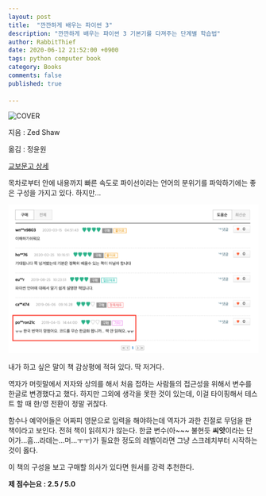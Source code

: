 ```yaml
---
layout: post
title:  "깐깐하게 배우는 파이썬 3"
description: "깐깐하게 배우는 파이썬 3 기본기를 다져주는 단계별 학습법"
author: RabbitThief
date: 2020-06-12 21:52:00 +0900
tags: python computer book 
category: Books
comments: false
published: true

---
```




![COVER](http://image.kyobobook.co.kr/images/book/xlarge/311/x9788966262311.jpg)

지음 : Zed Shaw

옮김 : 정윤원

[교보문고 상세](http://www.kyobobook.co.kr/product/detailViewKor.laf?ejkGb=KOR&mallGb=KOR&barcode=9788966262311&orderClick=LEA&Kc=#N)



목차로부터 안에 내용까지 빠른 속도로 파이선이라는 언어의 분위기를 파악하기에는 좋은 구성을 가지고 있다.  하지만...

<img src="/assets/article_images/2020-06-12/1.png" alt="1" style="zoom:50%;" />

내가 하고 싶은 말이 책 감상평에 적혀 있다.  딱 저거다.

역자가 머릿말에서 저자와 상의를 해서 처음 접하는 사람들의 접근성을 위해서 변수를 한글로 변경했다고 했다.  하지만 그외에 생각을 못한 것이 있는데, 이걸 타이핑해서 테스트 할 때 한/영 전환이 정말 귀찮다.

함수나 예약어들은 어짜피 영문으로 입력을 해야하는데 역자가 과한 친절로 무덤을 판 책이라고 보인다.  전혀 책이 읽히지가 않는다.  한글 변수(아~~~ 불현듯 **씨앗**이라는 단어가...흠...라데는...머...ㅜㅜ)가 필요한 정도의 레벨이라면 그냥 스크레치부터 시작하는 것이 옳다.

이 책의 구성을 보고 구매할 의사가 있다면 원서를 강력 추천한다. 

**제 점수는요 : 2.5 / 5.0**

